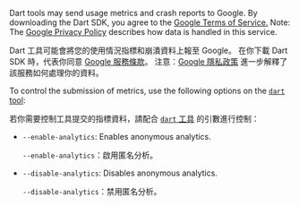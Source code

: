Dart tools may send usage metrics and crash reports to Google.
By downloading the Dart SDK, you agree to the
[Google Terms of Service.](https://policies.google.com/terms)
Note: The [Google Privacy Policy](https://policies.google.com/privacy)
describes how data is handled in this service.

Dart 工具可能會將您的使用情況指標和崩潰資料上報至 Google。
在你下載 Dart SDK 時，代表你同意 [Google 服務條款](https://policies.google.com/terms)。
注意：[Google 隱私政策](https://policies.google.com/privacy)
進一步解釋了該服務如何處理你的資料。

To control the submission of metrics, use the following options on the
[`dart` tool](/tools/dart-tool):

若你需要控制工具提交的指標資料，請配合
[`dart` 工具](/tools/dart-tool) 的引數進行控制：

* `--enable-analytics`: Enables anonymous analytics.

  `--enable-analytics`：啟用匿名分析。

* `--disable-analytics`: Disables anonymous analytics.

  `--disable-analytics`：禁用匿名分析。
